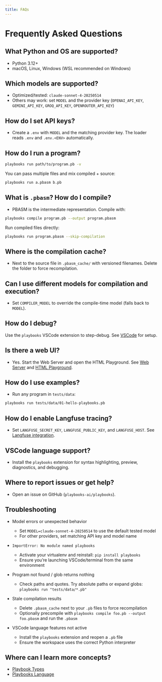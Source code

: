 ```yaml
---
title: FAQs
---
```


# Frequently Asked Questions

## What Python and OS are supported?

- Python 3.12+
- macOS, Linux, Windows (WSL recommended on Windows)

## Which models are supported?

- Optimized/tested: `claude-sonnet-4-20250514`
- Others may work: set `MODEL` and the provider key (`OPENAI_API_KEY`, `GEMINI_API_KEY`, `GROQ_API_KEY`, `OPENROUTER_API_KEY`)

## How do I set API keys?

- Create a `.env` with `MODEL` and the matching provider key. The loader reads `.env` and `.env.<ENV>` automatically.

## How do I run a program?

```bash
playbooks run path/to/program.pb -v
```

You can pass multiple files and mix compiled + source:

```bash
playbooks run a.pbasm b.pb
```

## What is `.pbasm`? How do I compile?

- PBASM is the intermediate representation. Compile with:

```bash
playbooks compile program.pb --output program.pbasm
```

Run compiled files directly:

```bash
playbooks run program.pbasm --skip-compilation
```

## Where is the compilation cache?

- Next to the source file in `.pbasm_cache/` with versioned filenames. Delete the folder to force recompilation.

## Can I use different models for compilation and execution?

- Set `COMPILER_MODEL` to override the compile-time model (falls back to `MODEL`).

## How do I debug?

Use the `playbooks` VSCode extension to step-debug. See [VSCode](integrations/vscode.md) for setup.

## Is there a web UI?

- Yes. Start the Web Server and open the HTML Playground. See [Web Server](applications/web-server.md) and [HTML Playground](applications/playground.md).

## How do I use examples?

- Run any program in `tests/data`:

```bash
playbooks run tests/data/01-hello-playbooks.pb
```

## How do I enable Langfuse tracing?

- Set `LANGFUSE_SECRET_KEY`, `LANGFUSE_PUBLIC_KEY`, and `LANGFUSE_HOST`. See [Langfuse integration](integrations/langfuse.md).

## VSCode language support?

- Install the `playbooks` extension for syntax highlighting, preview, diagnostics, and debugging.

## Where to report issues or get help?

- Open an issue on GitHub (`playbooks-ai/playbooks`).

## Troubleshooting

- Model errors or unexpected behavior
    - Set `MODEL=claude-sonnet-4-20250514` to use the default tested model
    - For other providers, set matching API key and model name

- `ImportError: No module named playbooks`
    - Activate your virtualenv and reinstall: `pip install playbooks`
    - Ensure you’re launching VSCode/terminal from the same environment

- Program not found / glob returns nothing
    - Check paths and quotes. Try absolute paths or expand globs: `playbooks run "tests/data/*.pb"`

- Stale compilation results
    - Delete `.pbasm_cache` next to your `.pb` files to force recompilation
    - Optionally precompile with `playbooks compile foo.pb --output foo.pbasm` and run the `.pbasm`

- VSCode language features not active
    - Install the `playbooks` extension and reopen a `.pb` file
    - Ensure the workspace uses the correct Python interpreter

## Where can I learn more concepts?

- [Playbook Types](playbook-types/index.md)
- [Playbooks Language](playbooks-language/index.md)
